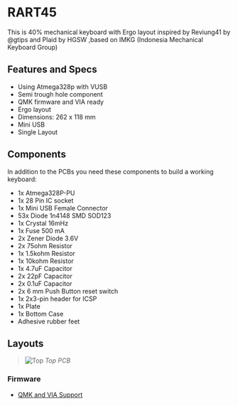 # RART45

This is 40% mechanical keyboard with Ergo layout inspired by Reviung41 by @gtips and Plaid by HGSW ,based on IMKG (Indonesia Mechanical Keyboard Group)

## Features and Specs

* Using Atmega328p with VUSB
* Semi trough hole component
* QMK firmware and VIA ready
* Ergo layout
* Dimensions: 262 x 118 mm
* Mini USB
* Single Layout

## Components

In addition to the PCBs you need these components to build a working keyboard:

* 1x Atmega328P-PU
* 1x 28 Pin IC socket
* 1x Mini USB Female Connector
* 53x Diode 1n4148 SMD SOD123
* 1x Crystal 16mHz
* 1x Fuse 500 mA
* 2x Zener Diode 3.6V
* 2x 75ohm Resistor
* 1x 1.5kohm Resistor
* 1x 10kohm Resistor
* 1x 4.7uF Capacitor
* 2x 22pF Capacitor
* 2x 0.1uF Capacitor
* 2x 6 mm Push Button reset switch
* 1x 2x3-pin header for ICSP 
* 1x Plate
* 1x Bottom Case
* Adhesive rubber feet

## Layouts

>![Top](https://user-images.githubusercontent.com/30220306/107773521-58e37b00-6d70-11eb-9fbd-c2198729ad86.png)
>_Top PCB_

### Firmware
- [QMK and VIA Support](https://github.com/qmk/qmk_firmware/tree/master/keyboards/rart/rart45)

